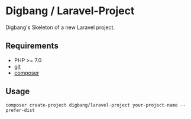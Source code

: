# Digbang / Laravel-Project
Digbang's Skeleton of a new Laravel project.

## Requirements

* PHP >= 7.0
* [git](http://git-scm.com)
* [composer](http://getcomposer.org)

## Usage

```shell
composer create-project digbang/laravel-project your-project-name --prefer-dist
```
